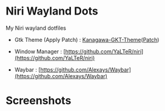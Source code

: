 # Niri Wayland Dots

My Niri wayland dotfiles

- Gtk Theme (Apply Patch) : [Kanagawa-GKT-Theme](https://github.com/Fausto-Korpsvart/Kanagawa-GKT-Theme)([Patch](https://github.com/gopi487krishna/Kanagawa-GKT-Theme/commit/b1d3f25325200fd8267167eaacf1d6df596ca44d.patch))

- Window Manager : [https://github.com/YaLTeR/niri](https://github.com/YaLTeR/niri)

- Waybar : [https://github.com/Alexays/Waybar](https://github.com/Alexays/Waybar)


# Screenshots







